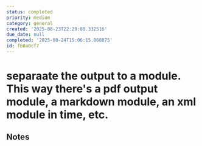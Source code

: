 ```yaml
---
status: completed
priority: medium
category: general
created: '2025-08-23T22:29:08.332516'
due_date: null
completed: '2025-08-24T15:06:15.868875'
id: fb0a0cf7
---
```


# separaate the output to a module. This way there's a pdf output module, a markdown module, an xml module in time, etc.

## Notes
<!-- Notes will be added here as they're created -->
